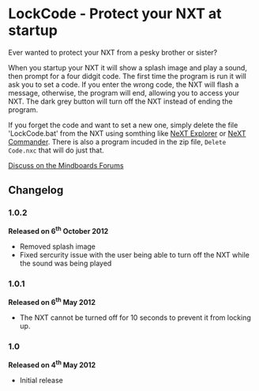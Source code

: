# LockCode - Protect your NXT at startup

Ever wanted to protect your NXT from a pesky brother or sister?

When you startup your NXT it will show a splash image and play a sound, then prompt for a four didgit code. The first time the program is run it will ask you to set a code. If you enter the wrong code, the NXT will flash a message, otherwise, the program will end, allowing you to access your NXT. The dark grey button will turn off the NXT instead of ending the program.

If you forget the code and want to set a new one, simply delete the file 'LockCode.bat' from the NXT using somthing like [NeXT Explorer](http://bricxcc.sourceforge.net/utilities.html) or [NeXT Commander](http://nextcommander.sourceforge.net/).
There is also a program incuded in the zip file, `Delete Code.nxc` that will do just that.

[Discuss on the Mindboards Forums](https://sourceforge.net/apps/phpbb/mindboards/viewtopic.php?f=4&t=1473)

## Changelog

### 1.0.2
__Released on 6<sup>th</sup> October 2012__

* Removed splash image
* Fixed sercurity issue with the user being able to turn off the NXT while the sound was being played

### 1.0.1
__Released on 6<sup>th</sup> May 2012__

* The NXT cannot be turned off for 10 seconds to prevent it from locking up.

### 1.0 
__Released on 4<sup>th</sup> May 2012__

* Initial release
